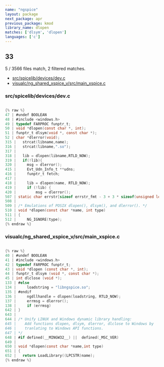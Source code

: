 ```yaml
---
name: "ngspice"
layout: package
next_package: apr
previous_package: kmod
library_name: dlopen
matches: ['dlsym', 'dlopen']
languages: ['c']
---
```

## 33
5 / 3566 files match, 2 filtered matches.

 - [src/spicelib/devices/dev.c](#srcspicelibdevicesdevc)
 - [visualc/ng_shared_xspice_v/src/main_xspice.c](#visualcng_shared_xspice_vsrcmain_xspicec)

### src/spicelib/devices/dev.c

```c

{% raw %}
47 | #undef BOOLEAN
48 | #include <windows.h>
49 | typedef FARPROC funptr_t;
50 | void *dlopen(const char *, int);
51 | funptr_t dlsym(void *, const char *);
52 | char *dlerror(void);
315 |   strcat(libname,name);
316 |   strcat(libname,".so");
317 | 
318 |   lib = dlopen(libname,RTLD_NOW);
319 |   if(!lib){
320 |     msg = dlerror();
415 |     Evt_Udn_Info_t **udns;
416 |     funptr_t fetch;
417 | 
418 |     lib = dlopen(name, RTLD_NOW);
419 |     if (!lib) {
420 |         msg = dlerror();
507 | static char errstr[sizeof errstr_fmt - 3 + 3 * sizeof(unsigned long)];
508 | 
509 | /* Emulations of POSIX dlopen(), dlsym(), and dlerror(). */
510 | void *dlopen(const char *name, int type)
511 | {
512 |     NG_IGNORE(type);
{% endraw %}

```
### visualc/ng_shared_xspice_v/src/main_xspice.c

```c

{% raw %}
40 | #undef BOOLEAN
41 | #include <windows.h>
42 | typedef FARPROC funptr_t;
43 | void *dlopen (const char *, int);
44 | funptr_t dlsym (void *, const char *);
45 | int dlclose (void *);
133 | #else
134 |     loadstring = "libngspice.so";
135 | #endif
136 |     ngdllhandle = dlopen(loadstring, RTLD_NOW);
137 |     errmsg = dlerror();
138 |     if (errmsg)
642 | }
643 | 
644 | /* Unify LINUX and Windows dynamic library handling:
645 |    Add functions dlopen, dlsym, dlerror, dlclose to Windows by
646 |    tranlating to Windows API functions.
647 | */
648 | #if defined(__MINGW32__) ||  defined(_MSC_VER)
649 | 
650 | void *dlopen(const char *name,int type)
651 | {
652 | 	return LoadLibrary((LPCSTR)name);
{% endraw %}

```